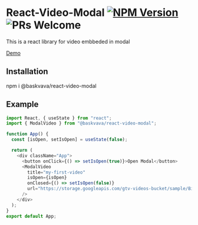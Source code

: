 # React-Video-Modal [![NPM Version](https://img.shields.io/badge/npm-v_0.0.14-blue)](https://www.npmjs.com/package/@baskvava/react-video-modal) ![PRs Welcome](https://img.shields.io/badge/PRs-welcome-green.svg)

This is a react library for video embbeded in modal

[Demo](https://react-video-modal.vercel.app/)

## Installation

npm i @baskvava/react-video-modal

## Example

```js
import React, { useState } from "react";
import { ModalVideo } from "@baskvava/react-video-modal";

function App() {
  const [isOpen, setIsOpen] = useState(false);

  return (
    <div className="App">
      <button onClick={() => setIsOpen(true)}>Open Modal</button>
      <ModalVideo
        title="my-first-video"
        isOpen={isOpen}
        onClosed={() => setIsOpen(false)}
        url="https://storage.googleapis.com/gtv-videos-bucket/sample/BigBuckBunny.mp4"
      />
    </div>
  );
}
export default App;
```

